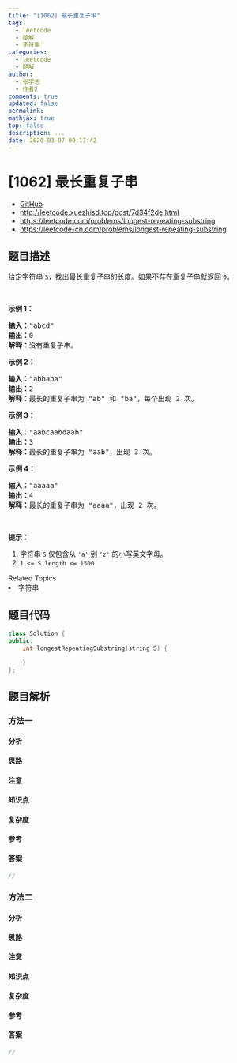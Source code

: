 ```yaml
---
title: "[1062] 最长重复子串"
tags:
  - leetcode
  - 题解
  - 字符串
categories:
  - leetcode
  - 题解
author:
  - 张学志
  - 作者2
comments: true
updated: false
permalink:
mathjax: true
top: false
description: ...
date: 2020-03-07 00:17:42
---
```



# [1062] 最长重复子串
* [GitHub](https://github.com/algoboy101/LeetCodeCrowdsource/tree/master/_posts/QA/%5B1062%5D%20%E6%9C%80%E9%95%BF%E9%87%8D%E5%A4%8D%E5%AD%90%E4%B8%B2.md)
* http://leetcode.xuezhisd.top/post/7d34f2de.html
* https://leetcode.com/problems/longest-repeating-substring
* https://leetcode-cn.com/problems/longest-repeating-substring


## 题目描述

<p>给定字符串&nbsp;<code>S</code>，找出最长重复子串的长度。如果不存在重复子串就返回 <code>0</code>。</p>

<p>&nbsp;</p>

<p><strong>示例 1：</strong></p>

<pre><strong>输入：</strong>&quot;abcd&quot;
<strong>输出：</strong>0
<strong>解释：</strong>没有重复子串。
</pre>

<p><strong>示例 2：</strong></p>

<pre><strong>输入：</strong>&quot;abbaba&quot;
<strong>输出：</strong>2
<strong>解释：</strong>最长的重复子串为 &quot;ab&quot; 和 &quot;ba&quot;，每个出现 2 次。
</pre>

<p><strong>示例 3：</strong></p>

<pre><strong>输入：</strong>&quot;aabcaabdaab&quot;
<strong>输出：</strong>3
<strong>解释：</strong>最长的重复子串为 &quot;aab&quot;，出现 3 次。
</pre>

<p><strong>示例 4：</strong></p>

<pre><strong>输入：</strong>&quot;aaaaa&quot;
<strong>输出：</strong>4
<strong>解释：</strong>最长的重复子串为 &quot;aaaa&quot;，出现 2 次。</pre>

<p>&nbsp;</p>

<p><strong>提示：</strong></p>

<ol>
	<li>字符串&nbsp;<code>S</code>&nbsp;仅包含从&nbsp;<code>&#39;a&#39;</code> 到&nbsp;<code>&#39;z&#39;</code>&nbsp;的小写英文字母。</li>
	<li><code>1 &lt;= S.length &lt;= 1500</code></li>
</ol>
<div><div>Related Topics</div><div><li>字符串</li></div></div>


## 题目代码

```cpp
class Solution {
public:
    int longestRepeatingSubstring(string S) {

    }
};
```


## 题目解析


### 方法一

#### 分析

#### 思路

#### 注意

#### 知识点

#### 复杂度

#### 参考

#### 答案

```cpp
//
```


### 方法二

#### 分析

#### 思路

#### 注意

#### 知识点

#### 复杂度

#### 参考

#### 答案

```cpp
//
```


